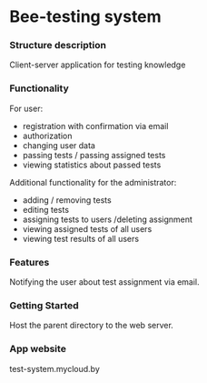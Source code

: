 # Bee-testing system

### Structure description
Client-server application for testing knowledge

### Functionality

For user:
- registration with confirmation via email
- authorization
- changing user data
- passing tests / passing assigned tests
- viewing statistics about passed tests

Additional functionality for the administrator:
- adding / removing tests
- editing tests
- assigning tests to users /deleting assignment 
- viewing assigned tests of all users
- viewing test results of all users

### Features
Notifying the user about test assignment via email.

### Getting Started
Host the parent directory to the web server.

### App website
test-system.mycloud.by
